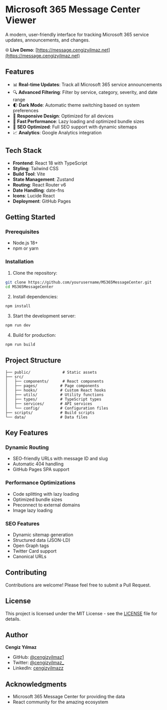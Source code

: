# Microsoft 365 Message Center Viewer

A modern, user-friendly interface for tracking Microsoft 365 service updates, announcements, and changes.

🌐 **Live Demo**: [https://message.cengizyilmaz.net](https://message.cengizyilmaz.net)

## Features

- 📊 **Real-time Updates**: Track all Microsoft 365 service announcements
- 🔍 **Advanced Filtering**: Filter by service, category, severity, and date range
- 🌓 **Dark Mode**: Automatic theme switching based on system preferences
- 📱 **Responsive Design**: Optimized for all devices
- 🚀 **Fast Performance**: Lazy loading and optimized bundle sizes
- 🔐 **SEO Optimized**: Full SEO support with dynamic sitemaps
- 📈 **Analytics**: Google Analytics integration

## Tech Stack

- **Frontend**: React 18 with TypeScript
- **Styling**: Tailwind CSS
- **Build Tool**: Vite
- **State Management**: Zustand
- **Routing**: React Router v6
- **Date Handling**: date-fns
- **Icons**: Lucide React
- **Deployment**: GitHub Pages

## Getting Started

### Prerequisites

- Node.js 18+ 
- npm or yarn

### Installation

1. Clone the repository:
```bash
git clone https://github.com/yourusername/MS365MessageCenter.git
cd MS365MessageCenter
```

2. Install dependencies:
```bash
npm install
```

3. Start the development server:
```bash
npm run dev
```

4. Build for production:
```bash
npm run build
```

## Project Structure

```
├── public/              # Static assets
├── src/
│   ├── components/      # React components
│   ├── pages/          # Page components
│   ├── hooks/          # Custom React hooks
│   ├── utils/          # Utility functions
│   ├── types/          # TypeScript types
│   ├── services/       # API services
│   └── config/         # Configuration files
├── scripts/            # Build scripts
└── data/               # Data files
```

## Key Features

### Dynamic Routing
- SEO-friendly URLs with message ID and slug
- Automatic 404 handling
- GitHub Pages SPA support

### Performance Optimizations
- Code splitting with lazy loading
- Optimized bundle sizes
- Preconnect to external domains
- Image lazy loading

### SEO Features
- Dynamic sitemap generation
- Structured data (JSON-LD)
- Open Graph tags
- Twitter Card support
- Canonical URLs

## Contributing

Contributions are welcome! Please feel free to submit a Pull Request.

## License

This project is licensed under the MIT License - see the [LICENSE](LICENSE) file for details.

## Author

**Cengiz Yılmaz**
- GitHub: [@cengizyilmaz1](https://github.com/cengizyilmaz1)
- Twitter: [@cengizyilmaz_](https://twitter.com/cengizyilmaz_)
- LinkedIn: [cengizyilmazz](https://linkedin.com/in/cengizyilmazz)

## Acknowledgments

- Microsoft 365 Message Center for providing the data
- React community for the amazing ecosystem